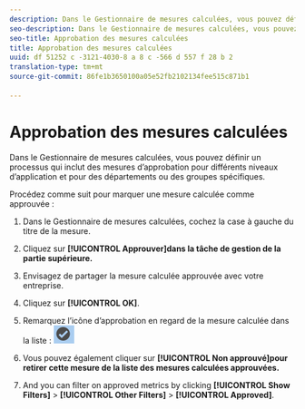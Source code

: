 ```yaml
---
description: Dans le Gestionnaire de mesures calculées, vous pouvez définir un processus qui inclut des mesures d’approbation pour différents niveaux d’application et pour des départements ou des groupes spécifiques.
seo-description: Dans le Gestionnaire de mesures calculées, vous pouvez définir un processus qui inclut des mesures d’approbation pour différents niveaux d’application et pour des départements ou des groupes spécifiques.
seo-title: Approbation des mesures calculées
title: Approbation des mesures calculées
uuid: df 51252 c -3121-4030-8 a 8 c -566 d 557 f 28 b 2
translation-type: tm+mt
source-git-commit: 86fe1b3650100a05e52fb2102134fee515c871b1

---
```



# Approbation des mesures calculées

Dans le Gestionnaire de mesures calculées, vous pouvez définir un processus qui inclut des mesures d’approbation pour différents niveaux d’application et pour des départements ou des groupes spécifiques.

Procédez comme suit pour marquer une mesure calculée comme approuvée :

1. Dans le Gestionnaire de mesures calculées, cochez la case à gauche du titre de la mesure.
1. Cliquez sur **[!UICONTROL Approuver]dans la tâche de gestion de la partie supérieure.**
1. Envisagez de partager la mesure calculée approuvée avec votre entreprise.
1. Cliquez sur **[!UICONTROL OK]**.
1. Remarquez l’icône d’approbation en regard de la mesure calculée dans la liste : ![](assets/cm_approve_icon.png)

1. Vous pouvez également cliquer sur **[!UICONTROL Non approuvé]pour retirer cette mesure de la liste des mesures calculées approuvées.**
1. And you can filter on approved metrics by clicking **[!UICONTROL Show Filters]** &gt; **[!UICONTROL Other Filters]** &gt; **[!UICONTROL Approved]**.

